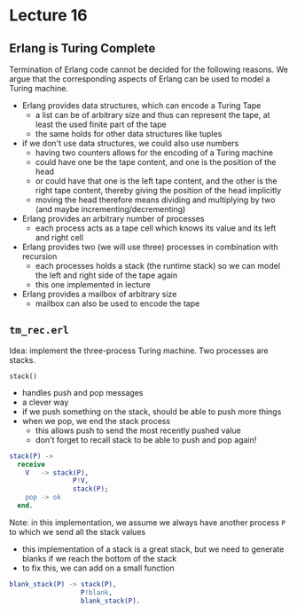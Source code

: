 # Lecture 16

## Erlang is Turing Complete

Termination of Erlang code cannot be decided for the following reasons. We argue that the corresponding aspects of Erlang can be used to model a Turing machine.

- Erlang provides data structures, which can encode a Turing Tape
  - a list can be of arbitrary size and thus can represent the tape, at least the used finite part of the tape
  - the same holds for other data structures like tuples
- if we don't use data structures, we could also use numbers
  - having two counters allows for the encoding of a Turing machine
  - could have one be the tape content, and one is the position of the head
  - or could have that one is the left tape content, and the other is the right tape content, thereby giving the position of the head implicitly
  - moving the head therefore means dividing and multiplying by two (and maybe incrementing/decrementing)
- Erlang provides an arbitrary number of processes
  - each process acts as a tape cell which knows its value and its left and right cell
- Erlang provides two (we will use three) processes in combination with recursion
  - each processes holds a stack (the runtime stack) so we can model the left and right side of the tape again
  - this one implemented in lecture
- Erlang provides a mailbox of arbitrary size
  - mailbox can also be used to encode the tape


## `tm_rec.erl`
Idea: implement the three-process Turing machine. Two processes are stacks.

`stack()`

- handles push and pop messages
- a clever way
- if we push something on the stack, should be able to push more things
- when we pop, we end the stack process
  - this allows push to send the most recently pushed value
  - don't forget to recall stack to be able to push and pop again!

```erl
stack(P) ->
  receive
    V   -> stack(P),
                P!V,
                stack(P);
    pop -> ok
  end.
```

Note: in this implementation, we assume we always have another process `P` to which we send all the stack values

- this implementation of a stack is a great stack, but we need to generate blanks if we reach the bottom of the stack
- to fix this, we can add on a small function

```erl
blank_stack(P) -> stack(P),
                  P!blank,
                  blank_stack(P).
```




